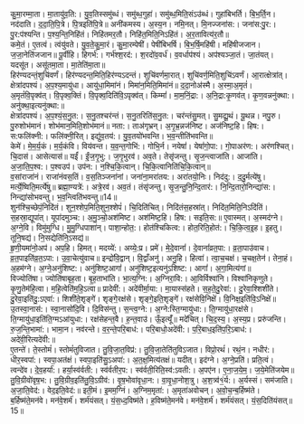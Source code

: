 

  
कु॒मा॒रम्मा॒ता। मा॒तायु॑व॒ति:। यु॒व॒तिस्समु॑ब्धं। समु॑ब्ध॒गुहा॑। समु॑ब्ध॒मिति॒संऽउ॑ब्धं। गुहा॑बिभर्ति। बि॒भ॒र्ति॒न। नद॑दाति। द॒दा॒ति॒पि॒त्रे। पि॒त्रइति॑पि॒त्रे॥ अनी॑कमस्य। अ॒स्य॒न। नमि॒नत्। मि॒नज्जना॑स:। जना॑स:पु॒र:। पु॒र:प॑श्यन्ति। प॒श्य॒न्ति॒निहि॑तं। निहि॑तमर॒तौ। निहि॑त॒मिति॒निऽहि॑तं। अ॒र॒तावित्य॑र॒तौ॥  
कमे॒तं। ए॒तत्वं। त्वंयु॑वते। यु॒व॒ते॒कु॒मा॒रं। कु॒मा॒रम्पेषी॑। पेषी॑बिभर्षि। बि॒भ॒र्षि॒महि॑षी। महि॑षीजजान। ज॒जा॒नेति॑जजान॥ पू॒र्वीहि। हिगर्भ॑:। गर्भ॑श्श॒रद॑:। श॒रदो॑व॒वर्ध॑। व॒वर्धाप॑श्यं। अप॑श्यञ्जा॒तं। जा॒तंयत्। यदसू॑त। असू॑तमा॒ता। मा॒तेति॑मा॒ता॥  
हिर॑ण्यदन्तं॒शुचि॑वर्णं। हिर॑ण्यदन्त॒मिति॒हिर॑ण्यऽदन्तं। शुचि॑वर्णमा॒रात्। शुचि॑वर्ण॒मिति॒शुचि॑ऽवर्णं। आ॒रात्क्षेत्रा॑त्। क्षेत्रा॑दपश्यं। अ॒प॒श्य॒मायु॑धा। आयु॑धा॒मिमा॑नं। मिमा॑न॒मिति॒मिमा॑नं॥ द॒दा॒नोअ॑स्मै। अ॒स्मा॒अ॒मृतं॑। अ॒मृतं॑वि॒पृक्व॑त्। वि॒पृक्व॒क्तिं। वि॒पृक्व॒दिति॑वि॒ऽपृक्व॑त्। किम्मां॑। मा॒म॒निं॒द्रा:। अ॒नि॒द्रा:कृ॒णव॑त्। कृ॒ण॒वन्ननु॑क्था:। अनु॑क्था॒इत्यनु॑क्था:॥  
क्षेत्रा॑दपश्यं। अ॒प॒श्यं॒स॒नु॒त:। स॒नु॒तश्चर॑न्तं। स॒नु॒तरिति॑स॒नु॒त:। चर॑न्तंसु॒मत्। सु॒मद्यू॒थं। यू॒थन्न। नपु॒रु। पु॒रुशोभ॑मानं। शोभ॑मान॒मिति॒शोभ॑मानं॥ नता:। ताअ॑गृभ्रन्। अ॒गृ॒भ्र॒न्नज॑निष्ट। अज॑निष्ट॒हि। हिष:। स:फलि॑क्नी:। फलि॑क्नी॒रित्। इद्यु॑व॒तय॑:। यु॒व॒तयो॑भवन्ति। भ॒व॒न्तीति॑भवन्ति॥  
केमे॑। मे॒म॒र्य॒कं। म॒र्य॒कंवि। विय॑वन्त। य॒व॒न्त॒गोभि॑:। गोभि॒र्न। नयेषां॑। येषां॑गो॒पा:। गो॒पाअर॑ण:। अर॑णश्चित्। चि॒दास॑। आसेत्यास॑॥ यईं॑। ईं॒ज॒गृ॒भु:। ज॒गृ॒भुरव॑। अव॒ते। तेसृ॑जन्तु। सृ॒ज॒न्त्वाजा॑ति। आजा॑ति। अ॒जा॒ति॒प॒श्व:। प॒श्वउप॑। उप॑न:। न॒श्चि॒कि॒त्वान्। चि॒कि॒त्वानिति॑चि॒कि॒त्वान्॥  
व॒सांराजा॑नं। राजा॑नंवस॒तिं। व॒स॒तिञ्जना॑नां। जना॑ना॒मरा॑तय:। अरा॑तयो॒निः। निद॑दु:। द॒दु॒र्मत्ये॑षु। मर्त्ये॒ष्विति॒मर्त्ये॑षु॥ ब्रह्मा॒ण्यत्रे॑:। अत्रे॒रव॑। अव॒तं। तंसृ॑जन्तु। सृ॒ज॒न्तु॒नि॒न्दि॒तार॑:। नि॒न्दि॒तारो॒निन्द्या॑स:। निन्द्या॑सोभवन्तु। भ॒व॒न्त्विति॑भवन्तु॥14॥  
शुन॑श्चि॒च्छेपं॒निदि॑तं। शुन॒श्शेप॒मिति॒शुन॒श्शेपं॑। चि॒दिति॑चित्। निदि॑तंस॒हस्रा॑त्। निदि॑त॒मिति॒निऽदि॑तिं। स॒हस्रा॒द्यूपा॑त्। यूपा॑दमुञ्च:। अ॒मु॒ञ्चो॒अश॑मिष्ट। अश॑मिष्ट॒हि। हिष:। सइति॒स:॥ ए॒वास्मत्। अ॒स्मद॑ग्ने। अ॒ग्ने॒वि। विमु॑मुग्धि। मु॒मु॒ग्धिपाशा॑न्। पाशा॒न्होत॒:। होत॑श्चिकित्व:। होत॒रिति॒होत॑:। चि॒कि॒त्व॒इ॒ह। इ॒हतु। तूनि॒षद्य॑। नि॒सद्येति॑नि॒ऽसद्य॑॥  
हृ॒णी॒यमा॑नो॒अप॑। अप॒हि। हिमत्। मदय्ये॑:। अय्ये॒:प्र। प्रमे॑। मे॒दे॒वानां॑। दे॒वानां॑व्रत॒पा:। व्र॒ता॒पाउ॑वाच। व्र॒त॒पाइति॑व्र॒त॒ऽपा:। उ॒वा॒चेत्यु॑वाच॥ इन्द्रो॑वि॒द्वान्। वि॒द्वाँअनु॑। अनु॒हि। हित्वा॑। त्वा॒च॒चक्ष॑। च॒चक्ष॒तेन॑। तेना॒हं। अ॒हम॑ग्ने। अ॒ग्ने॒अनु॑शिष्ट:। अनु॑शिष्ट॒आगां॑। अनु॑शिष्ट॒इत्यनु॑ऽशिष्ट:। आगां॑। अ॒गा॒मित्य॑गां॥  
विज्योति॑षा। ज्योति॑षाबृह॒ता। बृ॒ह॒ताभा॑ति। भा॒त्य॒ग्नि:। अ॒ग्निरा॒वि:। आ॒विर्विश्वा॑नि। विश्वा॑निकृणुते। कृ॒णु॒तेम॑हि॒त्वा। म॒हि॒त्वेति॑म॒हि॒ऽत्वा॥ प्रादेवी॑:। अदे॑वीर्मा॒या:। मा॒यास्स॑हते। स॒ह॒ते॒दु॒रेवा॑:। दु॒रेवा॒श्शिशी॑ते। दु॒रेवा॒इति॑दु॒:ऽएवा॑:। शिशी॑ते॒शृङ्गे॑। शृङ्गे॒रक्ष॑से। शृङ्गे॒इति॒शृङ्गे॑। रक्ष॑सेवि॒निक्षे॑। वि॒निक्ष॒इति॑वि॒ऽनिक्षे॑॥  
उ॒तस्वा॒नास॑:। स्वा॒नासो॑दि॒वि। दि॒विस॑न्तु। स॒न्त्व॒ग्ने:। अ॒ग्ने:स्ति॒ग्मायु॑धा:। ति॒ग्मायु॑धा॒रक्ष॑से। ति॒ग्मायु॑धा॒इति॑ति॒ग्मऽआ॑युधा:। रक्ष॑सेहन्त॒वै। ह॒न्त॒वाउ॑। ऊँ॒इत्यूँ॑॥ मदे॑चित्। चि॒द॒स्य॒। अ॒स्य॒प्र। प्ररु॑जन्ति। रु॒ज॒न्ति॒भामा॑:। भामा॒न। नव॑रन्ते। व॒र॒न्ते॒परि॒बाध॑:। परि॒बाधो॒अदे॑वी:। प॒रि॒बाध॒इति॑प॒रि॒ऽबाध॑:। अदे॑वी॒रित्यदे॑वी:॥  
ए॒तन्ते॑। ते॒स्तोमं॑। स्तोमं॑तुविजात। तु॒वि॒जा॒त॒विप्र॑:। तु॒वि॒जा॒तेति॑तुविऽजात। विप्रो॒रथं॑। रथं॒न। नधीर॑:। धीर॒स्वपा॑:। स्वपा॒अत॑क्षं। स्वपा॒इति॑सु॒ऽअपा॑:। अ॒त॒क्ष॒मित्य॑तक्षं॥ यदीत्। इद॑ग्ने। अ॒ग्ने॒प्रति॑। प्रति॒त्वं। त्वन्दे॑व। दे॒व॒हर्या॑:। हर्या॒स्व॑र्वती:। स्व॑र्वतीर॒प:। स्व॑र्वती॒रिति॒स्व॑:ऽवती:। अ॒पए॑न। ए॒ना॒ज॒ये॒म॒। ज॒ये॒मेति॑जयेम॥  
तु॒वि॒ग्रीवो॑वृष॒भ:। तु॒वि॒ग्रीव॒इति॑तु॒वि॒ऽग्रीव॑:। वृ॒ष॒भोवा॑वृधा॒न:। वा॒वृ॒धा॒नोश॒त्रु। अ॒श॒त्र्व॑१॒॑र्य:। अ॒र्यस्सं। सम॑जाति। अ॒जा॒ति॒वेद॑:। वेद॒इति॒वेद॑:॥ इती॒मं। इ॒मम॒ग्निं। अ॒ग्निम॒मृता॑:। अ॒मृता॑अवोचन्। अ॒वो॒च॒न्ब॒र्हिष्म॑ते। ब॒र्हिष्म॑ते॒मन॑वे। मन॑वे॒शर्म॑। शर्म॑यंसत्। यं॒स॒ध्द॒विष्म॑ते। ह॒विष्म॑ते॒मन॑वे। मन॑वे॒शर्म॑। शर्म॑यंसत्। यं॒स॒दिति॑यंसत्॥ 15॥  
